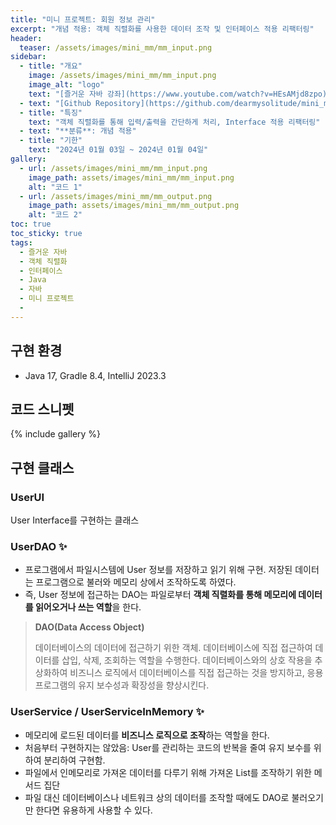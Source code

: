 ```yaml
---
title: "미니 프로젝트: 회원 정보 관리"
excerpt: "개념 적용: 객체 직렬화를 사용한 데이터 조작 및 인터페이스 적용 리팩터링"
header:
  teaser: /assets/images/mini_mm/mm_input.png
sidebar:
  - title: "개요"
    image: /assets/images/mini_mm/mm_input.png
    image_alt: "logo"
    text: "[즐거운 자바 강좌](https://www.youtube.com/watch?v=HEsAMjd8zpo)의 미니 프로젝트. 회원 정보를 파일로 저장, 수정하는 프로그램." 
  - text: "[Github Repository](https://github.com/dearmysolitude/mini_mm)" 
  - title: "특징"
    text: "객체 직렬화를 통해 입력/출력을 간단하게 처리, Interface 적용 리팩터링"
  - text: "**분류**: 개념 적용"
  - title: "기한"
    text: "2024년 01월 03일 ~ 2024년 01월 04일"
gallery:
  - url: /assets/images/mini_mm/mm_input.png
    image_path: assets/images/mini_mm/mm_input.png
    alt: "코드 1"
  - url: /assets/images/mini_mm/mm_output.png
    image_path: assets/images/mini_mm/mm_output.png
    alt: "코드 2"
toc: true
toc_sticky: true
tags:
  - 즐거운 자바
  - 객체 직렬화
  - 인터페이스
  - Java
  - 자바
  - 미니 프로젝트
  - 
---
```


## 구현 환경

- Java 17, Gradle 8.4, IntelliJ 2023.3

## 코드 스니펫

{% include gallery %}

## 구현 클래스

### UserUI

User Interface를 구현하는 클래스

### UserDAO ✨

- 프로그램에서 파일시스템에 User 정보를 저장하고 읽기 위해 구현. 저장된 데이터는 프로그램으로 불러와 메모리 상에서 조작하도록 하였다.
- 즉, User 정보에 접근하는 DAO는 파일로부터 **객체 직렬화를 통해 메모리에 데이터를 읽어오거나 쓰는 역할**을 한다.

> **DAO(Data Access Object)**
>
> 데이터베이스의 데이터에 접근하기 위한 객체. 데이터베이스에 직접 접근하여 데이터를 삽입, 삭제, 조회하는 역할을 수행한다. 데이터베이스와의 상호 작용을 추상화하여 비즈니스 로직에서 데이터베이스를 직접 접근하는 것을 방지하고, 응용 프로그램의 유지 보수성과 확장성을 향상시킨다.

### UserService / UserServiceInMemory ✨

- 메모리에 로드된 데이터를 **비즈니스 로직으로 조작**하는 역할을 한다.
- 처음부터 구현하지는 않았음: User를 관리하는 코드의 반복을 줄여 유지 보수를 위하여 분리하여 구현함.
- 파일에서 인메모리로 가져온 데이터를 다루기 위해 가져온 List<User>를 조작하기 위한 메서드 집단
- 파일 대신 데이터베이스나 네트워크 상의 데이터를 조작할 때에도 DAO로 불러오기만 한다면 유용하게 사용할 수 있다.